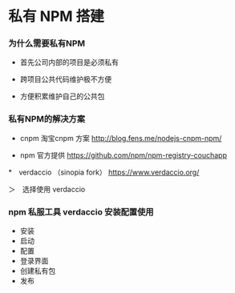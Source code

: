 # 私有 NPM 搭建

### 为什么需要私有NPM

* 首先公司内部的项目是必须私有

* 跨项目公共代码维护极不方便

* 方便积累维护自己的公共包

### 私有NPM的解决方案

* cnpm  淘宝cnpm 方案 http://blog.fens.me/nodejs-cnpm-npm/

* npm 官方提供  https://github.com/npm/npm-registry-couchapp

*　verdaccio （sinopia fork） https://www.verdaccio.org/

＞　选择使用 verdaccio

### npm 私服工具 verdaccio 安装配置使用

* 安装
* 启动
* 配置
* 登录界面
* 创建私有包
* 发布
